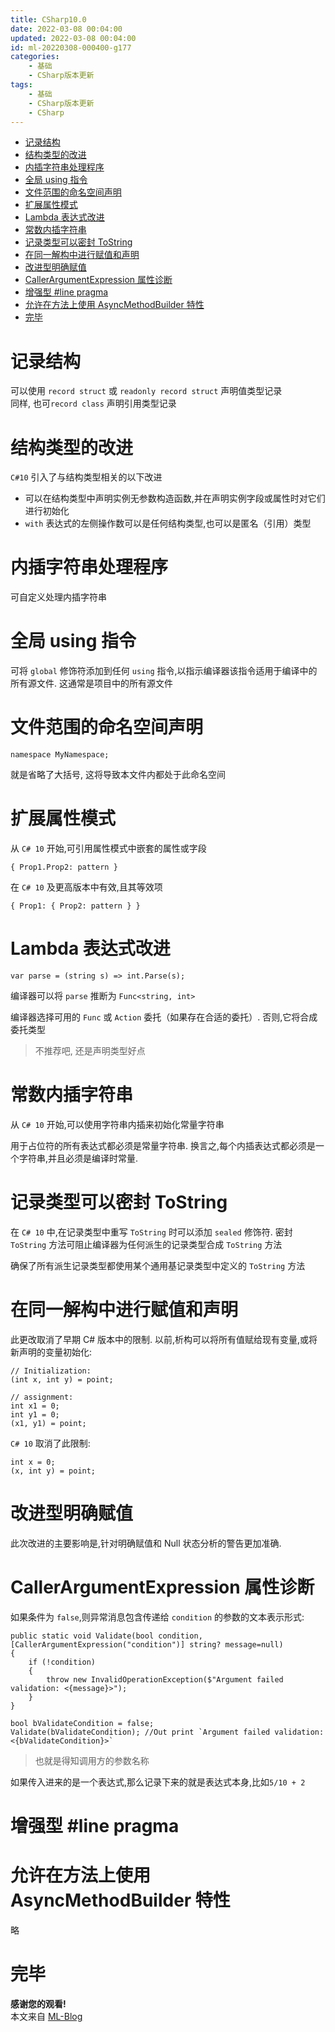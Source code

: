 ```yaml
---
title: CSharp10.0
date: 2022-03-08 00:04:00
updated: 2022-03-08 00:04:00
id: ml-20220308-000400-g177
categories:
	- 基础
	- CSharp版本更新
tags: 
	- 基础
	- CSharp版本更新
	- CSharp
---
```



- [记录结构](#记录结构)
- [结构类型的改进](#结构类型的改进)
- [内插字符串处理程序](#内插字符串处理程序)
- [全局 using 指令](#全局-using-指令)
- [文件范围的命名空间声明](#文件范围的命名空间声明)
- [扩展属性模式](#扩展属性模式)
- [Lambda 表达式改进](#lambda-表达式改进)
- [常数内插字符串](#常数内插字符串)
- [记录类型可以密封 ToString](#记录类型可以密封-tostring)
- [在同一解构中进行赋值和声明](#在同一解构中进行赋值和声明)
- [改进型明确赋值](#改进型明确赋值)
- [CallerArgumentExpression 属性诊断](#callerargumentexpression-属性诊断)
- [增强型 #line pragma](#增强型-line-pragma)
- [允许在方法上使用 AsyncMethodBuilder 特性](#允许在方法上使用-asyncmethodbuilder-特性)
- [完毕](#完毕)


<!--more-->

# 记录结构

可以使用 `record struct` 或 `readonly record struct` 声明值类型记录  
同样, 也可`record class` 声明引用类型记录

# 结构类型的改进

`C#10` 引入了与结构类型相关的以下改进

* 可以在结构类型中声明实例无参数构造函数,并在声明实例字段或属性时对它们进行初始化
* `with` 表达式的左侧操作数可以是任何结构类型,也可以是匿名（引用）类型

# 内插字符串处理程序

可自定义处理内插字符串

# 全局 using 指令

可将 `global` 修饰符添加到任何 `using` 指令,以指示编译器该指令适用于编译中的所有源文件. 这通常是项目中的所有源文件

# 文件范围的命名空间声明

```CSharp
namespace MyNamespace;
```

就是省略了大括号, 这将导致本文件内都处于此命名空间

# 扩展属性模式

从 `C# 10` 开始,可引用属性模式中嵌套的属性或字段

```CSharp
{ Prop1.Prop2: pattern }
```

在 `C# 10` 及更高版本中有效,且其等效项

```CSharp
{ Prop1: { Prop2: pattern } }
```

# Lambda 表达式改进

```CSharp
var parse = (string s) => int.Parse(s);
```

编译器可以将 `parse` 推断为 `Func<string, int>`

编译器选择可用的 `Func` 或 `Action` 委托（如果存在合适的委托）. 否则,它将合成委托类型

> 不推荐吧, 还是声明类型好点

# 常数内插字符串

从 `C# 10` 开始,可以使用字符串内插来初始化常量字符串

用于占位符的所有表达式都必须是常量字符串. 换言之,每个内插表达式都必须是一个字符串,并且必须是编译时常量.


# 记录类型可以密封 ToString

在 `C# 10` 中,在记录类型中重写 `ToString` 时可以添加 `sealed` 修饰符. 密封 `ToString` 方法可阻止编译器为任何派生的记录类型合成 `ToString` 方法

确保了所有派生记录类型都使用某个通用基记录类型中定义的 `ToString` 方法

# 在同一解构中进行赋值和声明

此更改取消了早期 C# 版本中的限制. 以前,析构可以将所有值赋给现有变量,或将新声明的变量初始化:

```CSharp
// Initialization:
(int x, int y) = point;

// assignment:
int x1 = 0;
int y1 = 0;
(x1, y1) = point;
```

`C# 10` 取消了此限制:
```CSharp
int x = 0;
(x, int y) = point;
```

# 改进型明确赋值

此次改进的主要影响是,针对明确赋值和 Null 状态分析的警告更加准确.



# CallerArgumentExpression 属性诊断

如果条件为 `false`,则异常消息包含传递给 `condition` 的参数的文本表示形式:

```CSharp
public static void Validate(bool condition, [CallerArgumentExpression("condition")] string? message=null)
{
    if (!condition)
    {
        throw new InvalidOperationException($"Argument failed validation: <{message}>");
    }
}

bool bValidateCondition = false;
Validate(bValidateCondition); //Out print `Argument failed validation: <{bValidateCondition}>`
```

> 也就是得知调用方的参数名称

如果传入进来的是一个表达式,那么记录下来的就是表达式本身,比如`5/10 + 2`

# 增强型 #line pragma
# 允许在方法上使用 AsyncMethodBuilder 特性

略

# 完毕

**感谢您的观看!**  
本文来自 [ML-Blog][ML-Blog_Link]

<!-- 图片 -->

<!-- 链接 -->

<!-- 水印 -->
[ML-Blog_Link]:https://userminghaoli.github.io/ "我的博客"
